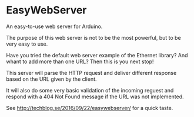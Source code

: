# EasyWebServer
An easy-to-use web server for Arduino.

The purpose of this web server is not to be the most powerful, but to be very easy to use.

Have you tried the default web server example of the Ethernet library? And whant to add more 
than one URL? Then this is you next stop!

This server will parse the HTTP request and deliver different response based on the URL given
by the client.

It will also do some very basic validation of the incoming reguest and respond with a 
404 Not Found message if the URL was not implemented.

See http://techblog.se/2016/09/22/easywebserver/ for a quick taste.

